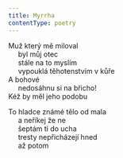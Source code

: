 ```yaml
---
title: Myrrha
contentType: poetry
---
```


<section>

Muž který mě miloval  
     byl můj otec  
     stále na to myslím  
     vypouklá těhotenstvím v kůře  
A bohové  
     nedosáhnu si na břicho!  
Kéž by měl jeho podobu

To hladce známé tělo od mala  
     a neříkej že ne  
     šeptám ti do ucha  
     tresty nepřicházejí hned  
     až potom

</section>

